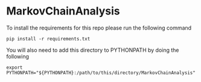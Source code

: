 # MarkovChainAnalysis

To install the requirements for this repo please run the following command
```
pip install -r requirements.txt
```

You will also need to add this directory to PYTHONPATH by doing the following
```
export PYTHONPATH="${PYTHONPATH}:/path/to/this/directory/MarkovChainAnalysis"
```
